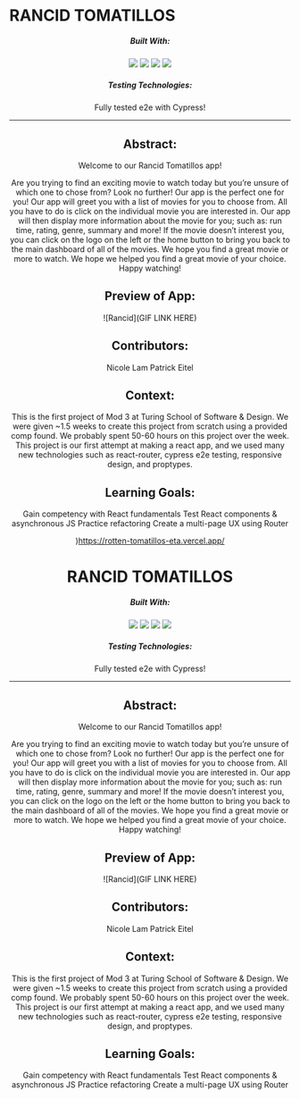# RANCID TOMATILLOS
<div align="center">
  
##### Built With:
  <img src="https://img.shields.io/badge/JavaScript-323330?style=for-the-badge&logo=javascript&logoColor=F7DF1E" /> <img src="https://img.shields.io/badge/CSS3-1572B6?style=for-the-badge&logo=css3&logoColor=white" /> <img src="https://img.shields.io/badge/HTML5-E34F26?style=for-the-badge&logo=html5&logoColor=white" />
 <img src="https://shields.io/badge/react-black?logo=react&style=for-the-badge" />

##### Testing Technologies:
Fully tested e2e with Cypress!

  -----
## Abstract:
Welcome to our Rancid Tomatillos app! 

Are you trying to find an exciting movie to watch today but you’re unsure of which one to chose from? Look no further! Our app is the perfect one for you! Our app will greet you with a list of movies for you to choose from. All you have to do is click on the individual movie you are interested in. Our app will then display more information about the movie for you; such as: run time, rating, genre, summary and more! If the movie doesn’t interest you, you can click on the logo on the left or the home button to bring you back to the main dashboard of all of the movies. We hope you find a great movie or more to watch. We hope we helped you find a great movie of your choice. Happy watching! 


## Preview of App:
![Rancid](GIF LINK HERE)


## Contributors:
Nicole Lam
Patrick Eitel

## Context:
This is the first project of Mod 3 at Turing School of Software & Design. We were given ~1.5 weeks to create this project from scratch using a provided comp found. We probably spent 50-60 hours on this project over the week. This project is our first attempt at making a react app, and we used many new technologies such as react-router, cypress e2e testing, responsive design, and proptypes.

## Learning Goals:
Gain competency with React fundamentals
Test React components & asynchronous JS
Practice refactoring
Create a multi-page UX using Router

)https://rotten-tomatillos-eta.vercel.app/


# RANCID TOMATILLOS
<div align="center">
  
##### Built With:
  <img src="https://img.shields.io/badge/JavaScript-323330?style=for-the-badge&logo=javascript&logoColor=F7DF1E" /> <img src="https://img.shields.io/badge/CSS3-1572B6?style=for-the-badge&logo=css3&logoColor=white" /> <img src="https://img.shields.io/badge/HTML5-E34F26?style=for-the-badge&logo=html5&logoColor=white" />
 <img src="https://shields.io/badge/react-black?logo=react&style=for-the-badge" />

##### Testing Technologies:
Fully tested e2e with Cypress!

  -----
## Abstract:
Welcome to our Rancid Tomatillos app! 

Are you trying to find an exciting movie to watch today but you’re unsure of which one to chose from? Look no further! Our app is the perfect one for you! Our app will greet you with a list of movies for you to choose from. All you have to do is click on the individual movie you are interested in. Our app will then display more information about the movie for you; such as: run time, rating, genre, summary and more! If the movie doesn’t interest you, you can click on the logo on the left or the home button to bring you back to the main dashboard of all of the movies. We hope you find a great movie or more to watch. We hope we helped you find a great movie of your choice. Happy watching! 


## Preview of App:
![Rancid](GIF LINK HERE)


## Contributors:
Nicole Lam
Patrick Eitel

## Context:
This is the first project of Mod 3 at Turing School of Software & Design. We were given ~1.5 weeks to create this project from scratch using a provided comp found. We probably spent 50-60 hours on this project over the week. This project is our first attempt at making a react app, and we used many new technologies such as react-router, cypress e2e testing, responsive design, and proptypes.

## Learning Goals:
Gain competency with React fundamentals
Test React components & asynchronous JS
Practice refactoring
Create a multi-page UX using Router

